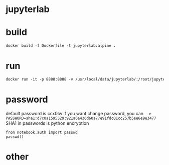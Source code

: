 # jupyterlab

# build 
```dockerfile
docker build -f Dockerfile -t jupyterlab:alpine . 
```

# run
```dockerfile
docker run -it -p 8888:8888 -v /usr/local/data/jupyterlab/:/root/jupyterlab -v /etc/localtime:/etc/localtime -v /usr/local/data/.jupyter/:~/.jupyter/ --name jupyterlab loveismile/jupyterlab
```

# password
default password is ccx0lw
if you want change password, you can `` -e PASSWORD=sha1:d7c0a1595529:921a6a436d60a77e91fdc01cc257b5ee6e9e3477``
SHA1 in passwords is python encryption
```python3
from notebook.auth import passwd
passwd()
```

# other

